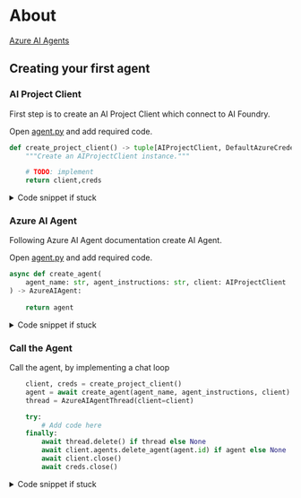 # About

[Azure AI Agents](https://github.com/microsoft/semantic-kernel/blob/main/python/samples/getting_started_with_agents/azure_ai_agent/README.md)

## Creating your first agent

### AI Project Client

First step is to create an AI Project Client which connect to AI Foundry.

Open [agent.py](./agent.py) and add required code.

```python
def create_project_client() -> tuple[AIProjectClient, DefaultAzureCredential]:
    """Create an AIProjectClient instance."""

    # TODO: implement 
    return client,creds
```

<details>
  <summary>Code snippet if stuck</summary>

    ```python
    endpoint = os.environ.get("AZURE_AI_FOUNDRY_CONNECTION_STRING")
    deployment_name = os.environ.get("AZURE_OPENAI_CHAT_DEPLOYMENT_NAME")
    api_version = os.environ.get("AZURE_OPENAI_API_VERSION", None)

    ai_agent_settings = AzureAIAgentSettings(
        endpoint=endpoint,
        model_deployment_name=deployment_name,
        api_version=api_version,
    )

    creds = DefaultAzureCredential()
    client = AzureAIAgent.create_client(
        credential=creds,
        endpoint=ai_agent_settings.endpoint,
        api_version=ai_agent_settings.api_version,
    )
    ```
</details>


### Azure AI Agent

Following Azure AI Agent documentation create AI Agent.

Open [agent.py](./agent.py) and add required code.

```python
async def create_agent(
    agent_name: str, agent_instructions: str, client: AIProjectClient
) -> AzureAIAgent:
    
    return agent
```

<details>
  <summary>Code snippet if stuck</summary>

    ```python
    """Create a Semantic Kernel agent."""
    endpoint = os.environ.get("AZURE_AI_FOUNDRY_CONNECTION_STRING")
    deployment_name = os.environ.get("AZURE_OPENAI_CHAT_DEPLOYMENT_NAME")
    api_version = os.environ.get("AZURE_OPENAI_API_VERSION", None)

    ai_agent_settings = AzureAIAgentSettings(
        endpoint=endpoint,
        model_deployment_name=deployment_name,
        api_version=api_version,
    )

    # Create an agent on the Azure AI agent service
    agent_definition = await client.agents.create_agent(
        model=ai_agent_settings.model_deployment_name,
        name=agent_name,
        instructions=agent_instructions,
    )

    agent = AzureAIAgent(
        client=client,
        definition=agent_definition,
    )
    ```
</details>

### Call the Agent

Call the agent, by implementing a chat loop

```python
    client, creds = create_project_client()
    agent = await create_agent(agent_name, agent_instructions, client)
    thread = AzureAIAgentThread(client=client)

    try:
        # Add code here
    finally:
        await thread.delete() if thread else None
        await client.agents.delete_agent(agent.id) if agent else None
        await client.close()
        await creds.close()
```

<details>
  <summary>Code snippet if stuck</summary>

    ```python
        user_input = (
            "Ask the user how they are doing today and offer to help with anything."
        )
        print("Welcome! (type 'exit' to exit.)")
        try:
            while user_input.lower() != "exit":
                async for agent_response in agent.invoke(messages=user_input, thread=thread):
                    print(f"Agent: {agent_response}")
                user_input = input("You: ")
                if not user_input.strip():
                    continue
        except KeyboardInterrupt:
            print("\nExiting. Goodbye!")
    ```
</details>